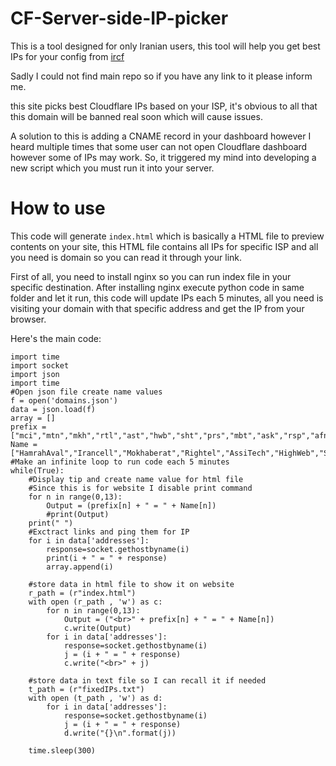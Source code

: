 # CF-Server-side-IP-picker
This is a tool designed for only Iranian users, this tool will help you get best IPs for your config from [ircf](ircf.space)

Sadly I could not find main repo so if you have any link to it please inform me.

this site picks best Cloudflare IPs based on your ISP, it's obvious to all that this domain will be banned real soon which will cause issues.

A solution to this is adding a CNAME record in your dashboard however I heard multiple times that some user can not open Cloudflare dashboard however some of IPs may work. So, it triggered my mind into developing a new script which you must run it into your server.

# How to use

This code will generate `index.html` which is basically a HTML file to preview contents on your site, this HTML file contains all IPs for specific ISP and all you need is domain so you can read it through your link.

First of all, you need to install nginx so you can run index file in your specific destination.
After installing nginx execute python code in same folder and let it run, this code will update IPs each 5 minutes, all you need is visiting your domain with that specific address and get the IP from your browser.

Here's the main code:
```
import time
import socket
import json
import time
#Open json file create name values
f = open('domains.json')
data = json.load(f)
array = []
prefix = ["mci","mtn","mkh","rtl","ast","hwb","sht","prs","mbt","ask","rsp","afn","ztl","psm"]
Name = ["HamrahAval","Irancell","Mokhaberat","Rightel","AssiTech","HighWeb","Shatel","ParsOnline","MobinNet","AndisheSabz","Respina","Afranet","Zitel","Pishgaman"]
#Make an infinite loop to run code each 5 minutes
while(True):
    #Display tip and create name value for html file
    #Since this is for website I disable print command
    for n in range(0,13):
        Output = (prefix[n] + " = " + Name[n])
        #print(Output)
    print(" ")
    #Exctract links and ping them for IP
    for i in data['addresses']:
        response=socket.gethostbyname(i)
        print(i + " = " + response)
        array.append(i)
        
    #store data in html file to show it on website    
    r_path = (r"index.html")    
    with open (r_path , 'w') as c:
        for n in range(0,13):
            Output = ("<br>" + prefix[n] + " = " + Name[n])
            c.write(Output)
        for i in data['addresses']:
            response=socket.gethostbyname(i)
            j = (i + " = " + response)
            c.write("<br>" + j)

    #store data in text file so I can recall it if needed
    t_path = (r"fixedIPs.txt")        
    with open (t_path , 'w') as d:
        for i in data['addresses']:
            response=socket.gethostbyname(i)
            j = (i + " = " + response)
            d.write("{}\n".format(j))

    time.sleep(300)        
```
